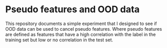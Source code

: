 # Pseudo features and OOD data

This repository documents a simple experiment that I designed to see if OOD data can be used to cancel pseudo features.
Where pseudo features are defined as features that have a high correlation with the label in the training set but low or no correlation
in the test set.

